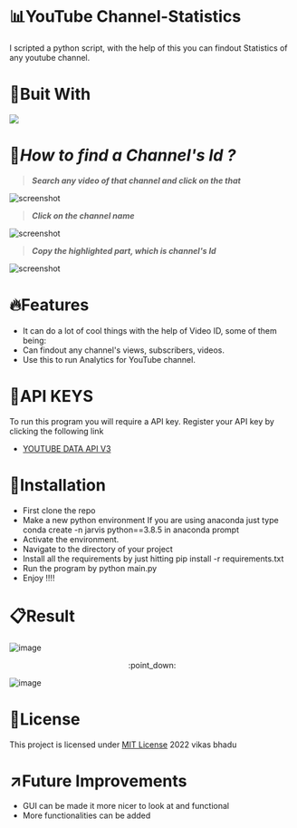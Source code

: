 # :bar_chart:YouTube Channel-Statistics
I scripted a python script, with the help of this you can findout Statistics of any youtube channel.

# :hammer:Buit With
<img src="https://img.shields.io/badge/Python-FFD43B?style=for-the-badge&logo=python&logoColor=blue">


# :mag_right:**_How to find a Channel's Id ?_**
> **_Search any video of that channel and click on the that_** 

![screenshot](https://user-images.githubusercontent.com/98146902/176920862-02ceb50a-fb02-4e41-8a7d-c2819ae93c12.png)

>**_Click on the channel name_**

![screenshot](https://user-images.githubusercontent.com/98146902/176922081-32f8da52-8061-45d8-9a93-ceefbad7e383.png)

>**_Copy the highlighted part, which is channel's Id_**

![screenshot](https://user-images.githubusercontent.com/98146902/176925935-f4891b56-7c7c-48f7-b834-92fb453e9064.png)


# :fire:Features
* It can do a lot of cool things with the help of Video ID, some of them being:
* Can findout any channel's views, subscribers, videos.
* Use this to run Analytics for YouTube channel.

# :pencil:API KEYS
To run this program you will require a API key. Register your API key by clicking the following link
* [YOUTUBE DATA API V3](https://developers.google.com/youtube/v3/getting-started)

# :pushpin:Installation
* First clone the repo
* Make a new python environment If you are using anaconda just type conda create -n jarvis python==3.8.5 in anaconda prompt
* Activate the environment.
* Navigate to the directory of your project
* Install all the requirements by just hitting pip install -r requirements.txt
* Run the program by python main.py
* Enjoy !!!!

# :clipboard:Result
![image](https://user-images.githubusercontent.com/98146902/176926404-2865e921-50a3-4dc8-afd7-d22711328dc6.png)
<p align="center">:point_down:</p>

![image](https://user-images.githubusercontent.com/98146902/176926731-2db2fd81-1023-4bc7-940e-88daefad587b.png)


# :name_badge:License 
This project is licensed under [MIT License](https://github.com/beingvikasbhadu/YouTube-Video-Statistics/blob/main/LICENSE) 2022 vikas bhadu

# :arrow_upper_right:Future Improvements
* GUI can be made it more nicer to look at and functional
* More functionalities can be added
